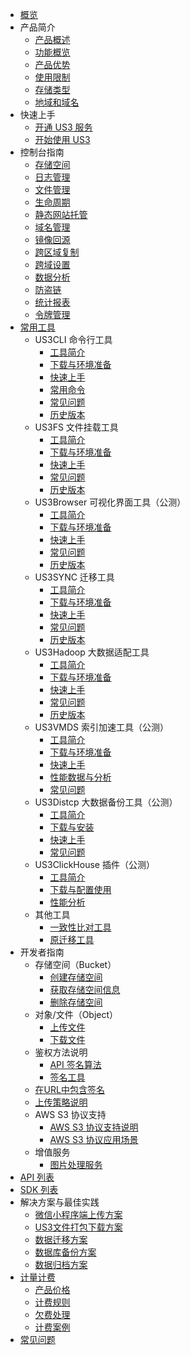
* [概览](/ufile/README)
* 产品简介
    * [产品概述](/ufile/introduction/concept)
    * [功能概览](/ufile/introduction/functions)
    * [产品优势](/ufile/introduction/advantages)
    * [使用限制](/ufile/introduction/limit)
    * [存储类型](/ufile/introduction/storage_type)
    * [地域和域名](/ufile/introduction/region)
* 快速上手
    * [开通 US3 服务](/ufile/quick/start_service)
    * [开始使用 US3](/ufile/quick/quick_start)
* 控制台指南
    * [存储空间](/ufile/guide/space)
    * [日志管理](/ufile/guide/logging)
    * [文件管理](/ufile/guide/management)
    * [生命周期](/ufile/guide/lifecycle)
	* [静态网站托管](/ufile/guide/static_websit_hosring)
    * [域名管理](/ufile/guide/domain)
    * [镜像回源](/ufile/guide/mirror)
    * [跨区域复制](/ufile/guide/multisite)
    * [跨域设置](/ufile/guide/cors)
    * [数据分析](/ufile/guide/analyze)
    * [防盗链](/ufile/guide/referer)
    * [统计报表](/ufile/guide/dashboard)
    * [令牌管理](/ufile/guide/token)
* [常用工具](/ufile/tools/introduction)
    * US3CLI 命令行工具
        * [工具简介](/ufile/tools/us3cli/introduction)
        * [下载与环境准备](/ufile/tools/us3cli/prepare)
        * [快速上手](/ufile/tools/us3cli/quickaccess)
        * [常用命令](/ufile/tools/us3cli/command)
        * [常见问题](/ufile/tools/us3cli/questions)
        * [历史版本](/ufile/tools/us3cli/ReleaseNote)
    * US3FS 文件挂载工具
        * [工具简介](/ufile/tools/us3fs/introduction)
        * [下载与环境准备](/ufile/tools/us3fs/prepare)
        * [快速上手](/ufile/tools/us3fs/quickaccess)
        * [常见问题](/ufile/tools/us3fs/questions)
        * [历史版本](/ufile/tools/us3fs/ReleaseNote)
	* US3Browser 可视化界面工具（公测）
		* [工具简介](/ufile/tools/us3Browser/introduction)
		* [下载与环境准备](/ufile/tools/us3Browser/prepare)
		* [快速上手](/ufile/tools/us3Browser/quickaccess)
		* [常见问题](/ufile/tools/us3Browser/questions)
        * [历史版本](/ufile/tools/us3Browser/ReleaseNote)
    * US3SYNC 迁移工具
        * [工具简介](/ufile/tools/us3sync/introduction)
        * [下载与环境准备](/ufile/tools/us3sync/prepare)
        * [快速上手](/ufile/tools/us3sync/quickaccess)
        * [常见问题](/ufile/tools/us3sync/questions)
        * [历史版本](/ufile/tools/us3sync/ReleaseNote)
    * US3Hadoop 大数据适配工具
        * [工具简介](/ufile/tools/us3hadoop/introduction)
        * [下载与环境准备](/ufile/tools/us3hadoop/prepare)
        * [快速上手](/ufile/tools/us3hadoop/quickaccess)
        * [常见问题](/ufile/tools/us3hadoop/questions)
        * [历史版本](/ufile/tools/us3hadoop/ReleaseNote)
    * US3VMDS 索引加速工具（公测）
        * [工具简介](/ufile/tools/us3vmds/introduction)
        * [下载与环境准备](/ufile/tools/us3vmds/prepare)
        * [快速上手](/ufile/tools/us3vmds/quickaccess)
        * [性能数据与分析](/ufile/tools/us3vmds/testdata)
        * [常见问题](/ufile/tools/us3vmds/questions)
    * US3Distcp 大数据备份工具（公测）
        * [工具简介](/ufile/tools/us3distcp/introduction)
        * [下载与安装](/ufile/tools/us3distcp/prepare)
        * [快速上手](/ufile/tools/us3distcp/quickaccess)
        * [常见问题](/ufile/tools/us3distcp/questions)
    * US3ClickHouse 插件（公测）
        * [工具简介](/ufile/tools/us3clickhouse/introduction)
        * [下载与配置使用](/ufile/tools/us3clickhouse/prepare)
        * [性能分析](/ufile/tools/us3clickhouse/testdata)
    * 其他工具
        * [一致性比对工具](/ufile/tools/tools/consistency)
        * [原迁移工具](/ufile/tools/tools/ufile_import)
* 开发者指南
    * 存储空间（Bucket）
        * [创建存储空间](/ufile/guide/bucket/devguide)
        * [获取存储空间信息](/ufile/guide/bucket/describe)
        * [删除存储空间](/ufile/guide/bucket/delete)
    * 对象/文件（Object）
        * [上传文件](/ufile/guide/file/put)
        * [下载文件](/ufile/guide/file/download)
    * 鉴权方法说明
        * [API 签名算法](/ufile/api/authorization)
        * [签名工具](/ufile/api/authorization-tool)
	* [在URL中包含签名](/ufile/api/authorization-url)
    * [上传策略说明](/ufile/putpolicy)
    * AWS S3 协议支持
        * [AWS S3 协议支持说明](/ufile/s3/s3_introduction)
        * [AWS S3 协议应用场景](/ufile/s3/s3_application)
    * 增值服务
        * [图片处理服务](/ufile/service/pic)
* [API 列表](/ufile/api_reference)
* [SDK 列表](/ufile/tools/sdk)
* 解决方案与最佳实践
	* [微信小程序端上传方案](/ufile/solutions/smallprogram)
	* [US3文件打包下载方案](/ufile/solutions/PackageDownload)
	* [数据迁移方案](/ufile/solutions/emigration)
    * [数据库备份方案](/ufile/solutions/backup)
    * [数据归档方案](/ufile/solutions/archive)
* [计量计费](/ufile/bill/new)
    * [产品价格](/ufile/bill/billing)
    * [计费规则](/ufile/bill/directions)
    * [欠费处理](/ufile/bill/arrears)
    * [计费案例](/ufile/bill/case)
* [常见问题](/ufile/faq)



